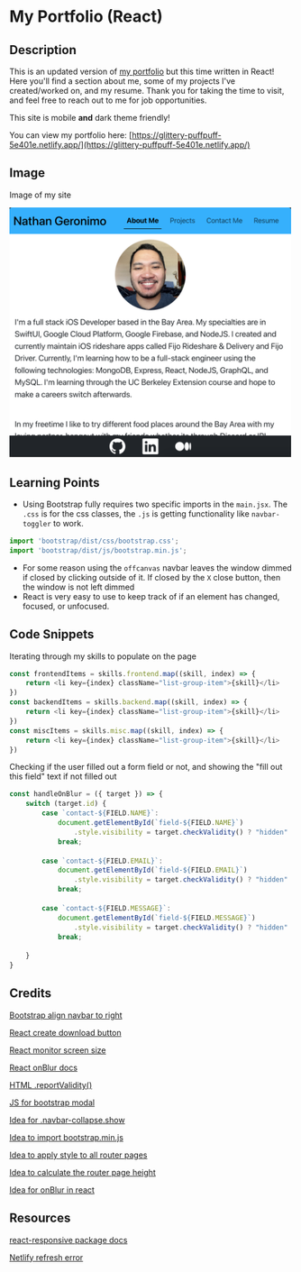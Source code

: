 # My Portfolio (React)

## Description

This is an updated version of [my portfolio](https://nathangero.github.io/my-portfolio/) but this time written in React! Here you'll find a section about me, some of my projects I've created/worked on, and my resume. Thank you for taking the time to visit, and feel free to reach out to me for job opportunities.

This site is mobile **and** dark theme friendly!

You can view my portfolio here: [https://glittery-puffpuff-5e401e.netlify.app/](https://glittery-puffpuff-5e401e.netlify.app/)

## Image

Image of my site

<img src="./src/assets/site-image.png" style="width: 500px; height: auto;" alt="image of the about me section in my site"/>

## Learning Points

* Using Bootstrap fully requires two specific imports in the `main.jsx`. The `.css` is for the css classes, the `.js` is getting functionality like `navbar-toggler` to work.
```js
import 'bootstrap/dist/css/bootstrap.css';
import 'bootstrap/dist/js/bootstrap.min.js';
```
* For some reason using the `offcanvas` navbar leaves the window dimmed if closed by clicking outside of it. If closed by the `X` close button, then the window is not left dimmed
* React is very easy to use to keep track of if an element has changed, focused, or unfocused.

## Code Snippets

Iterating through my skills to populate on the page
```js
const frontendItems = skills.frontend.map((skill, index) => {
    return <li key={index} className="list-group-item">{skill}</li>
})
const backendItems = skills.backend.map((skill, index) => {
    return <li key={index} className="list-group-item">{skill}</li>
})
const miscItems = skills.misc.map((skill, index) => {
    return <li key={index} className="list-group-item">{skill}</li>
})
```

Checking if the user filled out a form field or not, and showing the "fill out this field" text if not filled out 
```js
const handleOnBlur = ({ target }) => {
    switch (target.id) {
        case `contact-${FIELD.NAME}`:
            document.getElementById(`field-${FIELD.NAME}`)
                .style.visibility = target.checkValidity() ? "hidden" : "visible"
            break;

        case `contact-${FIELD.EMAIL}`:
            document.getElementById(`field-${FIELD.EMAIL}`)
                .style.visibility = target.checkValidity() ? "hidden" : "visible"
            break;

        case `contact-${FIELD.MESSAGE}`:
            document.getElementById(`field-${FIELD.MESSAGE}`)
                .style.visibility = target.checkValidity() ? "hidden" : "visible"
            break;

    }
}
```

## Credits 

[Bootstrap align navbar to right](https://www.studytonight.com/bootstrap/how-to-align-bootstrap-5-navbar-items-to-the-right)

[React create download button](https://www.geeksforgeeks.org/how-to-download-pdf-file-in-reactjs/)

[React monitor screen size](https://stackoverflow.com/a/44481429)

[React onBlur docs](https://legacy.reactjs.org/docs/events.html)

[HTML .reportValidity()](https://stackoverflow.com/a/7562439)

[JS for bootstrap modal](https://getbootstrap.com/docs/5.3/components/modal/#via-javascript)

[Idea for .navbar-collapse.show](https://stackoverflow.com/a/42401686)

[Idea to import bootstrap.min.js](https://stackoverflow.com/a/55890504)

[Idea to apply style to all router pages](https://stackoverflow.com/a/47898141)

[Idea to calculate the router page height](https://stackoverflow.com/q/47623772)

[Idea for onBlur in react](https://stackoverflow.com/a/30619329)

## Resources

[react-responsive package docs](https://www.npmjs.com/package/react-responsive)

[Netlify refresh error](https://answers.netlify.com/t/support-guide-i-ve-deployed-my-site-but-i-still-see-page-not-found/125?utm_source=404page&utm_campaign=community_tracking)